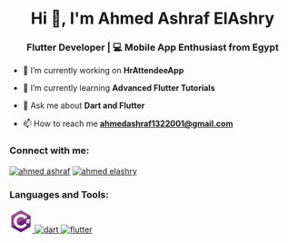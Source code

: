 <h1 align="center">Hi 👋, I'm Ahmed Ashraf ElAshry</h1>
<h3 align="center">Flutter Developer | 💻 Mobile App Enthusiast from Egypt</h3>

- 🔭 I’m currently working on **HrAttendeeApp**

- 🌱 I’m currently learning **Advanced Flutter Tutorials**

- 💬 Ask me about **Dart and Flutter**

- 📫 How to reach me **ahmedashraf1322001@gmail.com**

<h3 align="left">Connect with me:</h3>
<p align="left">
<a href="https://linkedin.com/in/ahmed ashraf" target="blank"><img align="center" src="https://raw.githubusercontent.com/rahuldkjain/github-profile-readme-generator/master/src/images/icons/Social/linked-in-alt.svg" alt="ahmed ashraf" height="30" width="40" /></a>
<a href="https://fb.com/ahmed elashry" target="blank"><img align="center" src="https://raw.githubusercontent.com/rahuldkjain/github-profile-readme-generator/master/src/images/icons/Social/facebook.svg" alt="ahmed elashry" height="30" width="40" /></a>
</p>

<h3 align="left">Languages and Tools:</h3>
<p align="left"> <a href="https://www.w3schools.com/cs/" target="_blank" rel="noreferrer"> <img src="https://raw.githubusercontent.com/devicons/devicon/master/icons/csharp/csharp-original.svg" alt="csharp" width="40" height="40"/> </a> <a href="https://dart.dev" target="_blank" rel="noreferrer"> <img src="https://www.vectorlogo.zone/logos/dartlang/dartlang-icon.svg" alt="dart" width="40" height="40"/> </a> <a href="https://flutter.dev" target="_blank" rel="noreferrer"> <img src="https://www.vectorlogo.zone/logos/flutterio/flutterio-icon.svg" alt="flutter" width="40" height="40"/> </a> </p>

